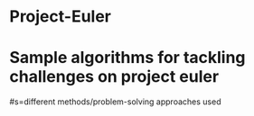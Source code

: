 # Project-Euler
# Sample algorithms for tackling challenges on project euler
#s=different methods/problem-solving approaches used
